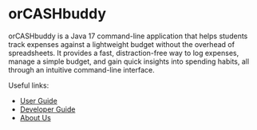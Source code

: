 # orCASHbuddy

orCASHbuddy is a Java 17 command-line application that helps students track expenses against a lightweight budget without the overhead of spreadsheets. It provides a fast, distraction-free way to log expenses, manage a simple budget, and gain quick insights into spending habits, all through an intuitive command-line interface.

Useful links:
* [User Guide](UserGuide.md)
* [Developer Guide](DeveloperGuide.md)
* [About Us](AboutUs.md)